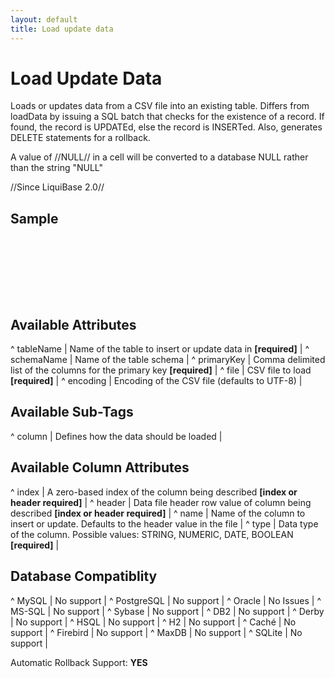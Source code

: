 ```yaml
---
layout: default
title: Load update data
---
```


# Load Update Data #

Loads or updates data from a CSV file into an existing table.  Differs from loadData by issuing a SQL batch that checks for the existence of a record.  If found, the record is UPDATEd, else the record is INSERTed.  Also, generates DELETE statements for a rollback.

A value of //NULL// in a cell will be converted to a database NULL rather than the string "NULL"

//Since LiquiBase 2.0//


## Sample ##

<code xml>
<loadUpdateData tableName="users" file="com/sample/users.csv" primaryKey="id">
    <column name="id" type="NUMERIC"/>
    <column name="firstname" type="STRING"/>
    <column name="lastname" type="STRING"/>
    <column name="username" type="STRING"/>
</loadUpdateData>
</code>


## Available Attributes ##

^ tableName  | Name of the table to insert or update data in **[required]** | 
^ schemaName  | Name of the table schema  | 
^ primaryKey | Comma delimited list of the columns for the primary key **[required]**  | 
^ file  | CSV file to load **[required]**  | 
^ encoding | Encoding of the CSV file (defaults to UTF-8)  | 

## Available Sub-Tags ##

^ column  | Defines how the data should be loaded  | 





## Available Column Attributes ##

^ index | A zero-based index of the column being described **[index or header required]** | 
^ header | Data file header row value of column being described **[index or header required]** | 
^ name  | Name of the column to insert or update.  Defaults to the header value in the file |
^ type  | Data type of the column. Possible values: STRING, NUMERIC, DATE, BOOLEAN **[required]**  |


## Database Compatiblity ##

^ MySQL  | No support | 
^ PostgreSQL  | No support | 
^ Oracle  | No Issues  | 
^ MS-SQL  | No support  | 
^ Sybase  | No support  | 
^ DB2  | No support  | 
^ Derby  | No support  | 
^ HSQL  | No support  | 
^ H2  | No support  | 
^ Caché  | No support  | 
^ Firebird  | No support  | 
^ MaxDB  | No support  | 
^ SQLite  | No support  | 

Automatic Rollback Support: **YES**